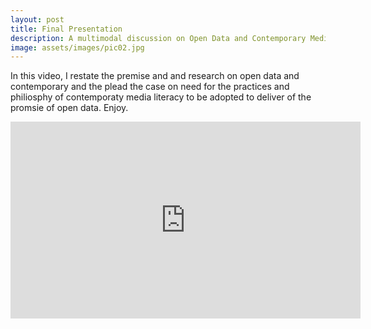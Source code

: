 ```yaml
---
layout: post
title: Final Presentation
description: A multimodal discussion on Open Data and Contemporary Media Literacy
image: assets/images/pic02.jpg
---
```

<div class="row">
    <div class="12u 12u$(small)">
        <p>In this video, I restate the premise and and research on open data and contemporary and the plead the case on need for the practices and philiosphy of contemporaty media literacy to be adopted to deliver of the promsie of open data. Enjoy.</p>
        <div style="text-align:center;">
            <iframe width="560" height="315" src="https://www.youtube.com/embed/sSniJA2-F7Y" frameborder="0" allow="accelerometer; autoplay; encrypted-media; gyroscope; picture-in-picture" allowfullscreen></iframe>
        </div>
    </div>
</div>